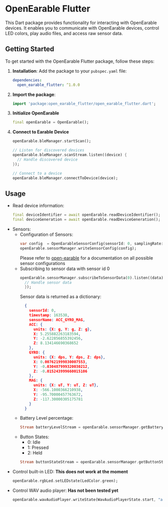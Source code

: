 # OpenEarable Flutter

This Dart package provides functionality for interacting with OpenEarable devices. It enables you to communicate with OpenEarable devices, control LED colors, play audio files, and access raw sensor data.

## Getting Started

To get started with the OpenEarable Flutter package, follow these steps:

1. **Installation**: Add the package to your `pubspec.yaml` file:

   ```yaml
   dependencies:
     open_earable_flutter: ^1.0.0
     ```
2. **Import the package**: 
   ```dart
   import 'package:open_earable_flutter/open_earable_flutter.dart';
   ```
3. **Initialize OpenEarable**
   ```dart
   final openEarable = OpenEarable();
   ```
4. **Connect to Earable Device**
   ```dart
   openEarable.bleManager.startScan();

   // Listen for discovered devices
   openEarable.bleManager.scanStream.listen((device) {
     // Handle discovered device
   });

   // Connect to a device
   openEarable.bleManager.connectToDevice(device);

   ```
## Usage
- Read device information:
	```dart
	final deviceIdentifier = await openEarable.readDeviceIdentifier();
	final deviceGeneration = await openEarable.readDeviceGeneration();
	```
- Sensors:
	- Configuration of Sensors:
	  ```dart
	  var config  = OpenEarableSensorConfig(sensorId: 0, samplingRate: 30, latency: 0);
	  openEarable.sensorManager.writeSensorConfig(config);
	  ```
	  Please refer to [open-earable](https://github.com/OpenEarable/open-earable/tree/v4_experimental_mess#LED) for a documentation on all possible sensor configurations
	- Subscribing to sensor data with sensor id 0
	  ```dart
	  openEarable.sensorManager.subscribeToSensorData(0).listen((data) {
		// Handle sensor data
		});
	  ```
	  Sensor data is returned as a dictionary:
	  ```json
		{
		  sensorId: 0,
		  timestamp: 163538,
		  sensorName: ACC_GYRO_MAG,
		  ACC: {
		    units: {X: g, Y: g, Z: g},
		    X: 5.255882263183594,
		    Y: -2.622856855392456,
		    Z: 8.134146690368652
		  },
		  GYRO: {
		    units: {X: dps, Y: dps, Z: dps},
		    X: 0.007621999830007553,
		    Y: -0.030487999320030212,
		    Z: -0.015243999660015106
		  },
		  MAG: {
		    units: {X: uT, Y: uT, Z: uT},
		    X: -566.1000366210938,
		    Y: -95.70000457763672,
		    Z: -117.30000305175781
		  }
		}
	  ```
	- Battery Level percentage:
	  ```dart
	  Stream batteryLevelStream = openEarable.sensorManager.getBatteryLevelStream();
	  ```
	 - Button States:
		- 0: Idle
		- 1: Pressed
		- 2: Held
		 ```dart
		 Stream buttonStateStream = openEarable.sensorManager.getButtonStateStream();
		 ```
 - Control built-in LED:
	 **This does not work at the moment**
	 ```dart
	 openEarable.rgbLed.setLEDstate(LedColor.green);
	 ```
- Control WAV audio player:
  **Has not been tested yet**
	 ```dart
	 openEarable.wavAudioPlayer.writeState(WavAudioPlayerState.start, "audio.wav");
	 ```
	 
	 

